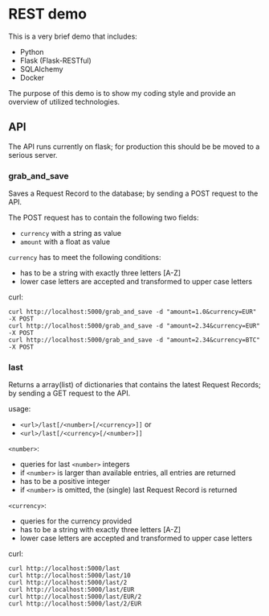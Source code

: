 # REST demo

This is a very brief demo that includes:
- Python
- Flask (Flask-RESTful)
- SQLAlchemy
- Docker

The purpose of this demo is to show my coding style and
provide an overview of utilized technologies.


## API

The API runs currently on flask; for production this should
be be moved to a serious server.

### grab_and_save

Saves a Request Record to the database; by sending
a POST request to the API.

The POST request has to contain the following two fields:
- `currency` with a string as value
- `amount` with a float as value

`currency` has to meet the following conditions:
- has to be a string with exactly three letters [A-Z]
- lower case letters are accepted and transformed to
upper case letters

curl:
```
curl http://localhost:5000/grab_and_save -d "amount=1.0&currency=EUR" -X POST
curl http://localhost:5000/grab_and_save -d "amount=2.34&currency=EUR" -X POST
curl http://localhost:5000/grab_and_save -d "amount=2.34&currency=BTC" -X POST
```

### last

Returns a array(list) of dictionaries that contains 
the latest Request Records; by sending a GET request
to the API.

usage:
- `<url>/last[/<number>[/<currency>]]` or
- `<url>/last[/<currency>[/<number>]]`

`<number>`:
- queries for last `<number>` integers
- if `<number>` is larger than available entries, 
all entries are returned
- has to be a positive integer
- if `<number>` is omitted, the (single) last Request
Record is returned

`<currency>`:
- queries for the currency provided
- has to be a string with exactly three letters [A-Z]
- lower case letters are accepted and transformed to
upper case letters

curl:
```
curl http://localhost:5000/last
curl http://localhost:5000/last/10
curl http://localhost:5000/last/2
curl http://localhost:5000/last/EUR
curl http://localhost:5000/last/EUR/2
curl http://localhost:5000/last/2/EUR
```